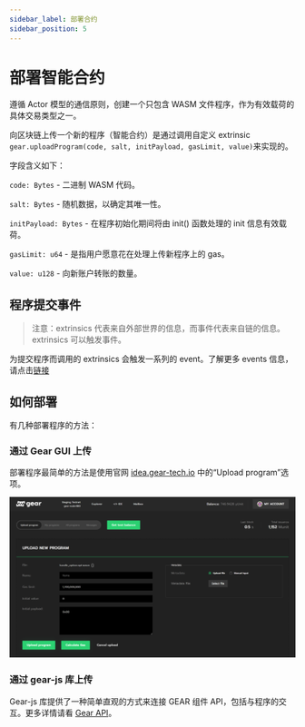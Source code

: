```yaml
---
sidebar_label: 部署合约
sidebar_position: 5
---
```


# 部署智能合约

遵循 Actor 模型的通信原则，创建一个只包含 WASM 文件程序，作为有效载荷的具体交易类型之一。

向区块链上传一个新的程序（智能合约）是通过调用自定义 extrinsic `gear.uploadProgram(code, salt, initPayload, gasLimit, value)`来实现的。

字段含义如下：

`code: Bytes` - 二进制 WASM 代码。

`salt: Bytes` - 随机数据，以确定其唯一性。

`initPayload: Bytes` - 在程序初始化期间将由 init() 函数处理的 init 信息有效载荷。

`gasLimit: u64` - 是指用户愿意花在处理上传新程序上的 gas。

`value: u128` - 向新账户转账的数量。

## 程序提交事件

> 注意：extrinsics 代表来自外部世界的信息，而事件代表来自链的信息。extrinsics 可以触发事件。

为提交程序而调用的 extrinsics 会触发一系列的 event。了解更多 events 信息，请点击[链接](/docs/api/events#gear-events-types)

## 如何部署

有几种部署程序的方法：

### 通过 Gear GUI 上传

部署程序最简单的方法是使用官网 [idea.gear-tech.io](https://idea.gear-tech.io) 中的“Upload program”选项。

![img alt](./img/idea-upload.png)

### 通过 gear-js 库上传

Gear-js 库提供了一种简单直观的方式来连接 GEAR 组件 API，包括与程序的交互。更多详情请看 [Gear API](https://wiki.gear-tech.io/api/connect)。
